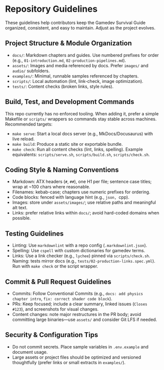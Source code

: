 # Repository Guidelines

These guidelines help contributors keep the Gamedev Survival Guide organized, consistent, and easy to maintain. Adjust as the project evolves.

## Project Structure & Module Organization
- `docs/`: Markdown chapters and guides. Use numbered prefixes for order (e.g., `01-introduction.md`, `02-production-pipelines.md`).
- `assets/`: Images and media referenced by docs. Prefer `images/` and `audio/` subfolders.
- `examples/`: Minimal, runnable samples referenced by chapters.
- `scripts/`: Local automation (lint, link-check, image optimization).
- `tests/`: Content checks (broken links, style rules).

## Build, Test, and Development Commands
This repo currently has no enforced tooling. When adding it, prefer a simple Makefile or `scripts/` wrappers so commands stay stable across machines. Recommended targets:
- `make serve`: Start a local docs server (e.g., MkDocs/Docusaurus) with live reload.
- `make build`: Produce a static site or exportable bundle.
- `make check`: Run all content checks (lint, links, spelling).
Example equivalents: `scripts/serve.sh`, `scripts/build.sh`, `scripts/check.sh`.

## Coding Style & Naming Conventions
- Markdown: ATX headers (`#`, `##`), one H1 per file; sentence case titles; wrap at ~100 chars where reasonable.
- Filenames: kebab-case; chapters use numeric prefixes for ordering.
- Code blocks: fenced with language hint (e.g., ```json, ```cpp).
- Images: store under `assets/images/`; use relative paths and meaningful alt text.
- Links: prefer relative links within `docs/`; avoid hard-coded domains when possible.

## Testing Guidelines
- Linting: Use `markdownlint` with a repo config (`.markdownlint.json`).
- Spelling: Use `cspell` with custom dictionaries for gamedev terms.
- Links: Use a link checker (e.g., `lychee`) pinned via `scripts/check.sh`.
Naming: tests mirror docs (e.g., `tests/02-production-links.spec.yml`). Run with `make check` or the script wrapper.

## Commit & Pull Request Guidelines
- Commits: Follow Conventional Commits (e.g., `docs: add physics chapter intro`, `fix: correct shader code block`).
- PRs: Keep focused; include a clear summary, linked issues (`Closes #123`), and screenshots for visual changes.
- Content changes: note major restructures in the PR body; avoid committing large binaries—use `assets/` and consider Git LFS if needed.

## Security & Configuration Tips
- Do not commit secrets. Place sample variables in `.env.example` and document usage.
- Large assets or project files should be optimized and versioned thoughtfully (prefer links or small extracts in `examples/`).

